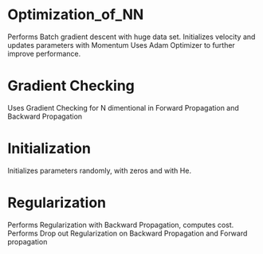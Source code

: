 # Optimization_of_NN

Performs Batch gradient descent with huge data set. Initializes velocity and updates parameters with Momentum 
Uses Adam Optimizer to further improve performance.

# Gradient Checking

Uses Gradient Checking for N dimentional in Forward Propagation and Backward Propagation

# Initialization

Initializes parameters randomly, with zeros and with He.

# Regularization

Performs Regularization with Backward  Propagation, computes cost.
Performs Drop out Regularization on Backward Propagation and Forward propagation
